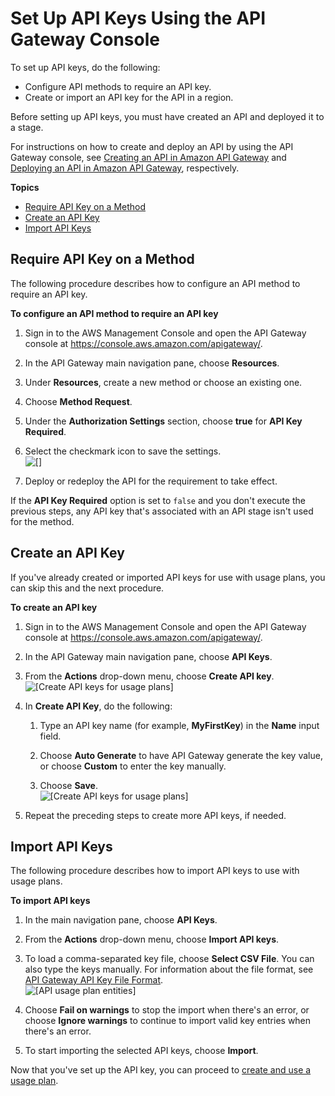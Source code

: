 # Set Up API Keys Using the API Gateway Console<a name="api-gateway-setup-api-key-with-console"></a>

To set up API keys, do the following:
+ Configure API methods to require an API key\.
+ Create or import an API key for the API in a region\.

Before setting up API keys, you must have created an API and deployed it to a stage\. 

For instructions on how to create and deploy an API by using the API Gateway console, see [Creating an API in Amazon API Gateway](how-to-create-api.md) and [Deploying an API in Amazon API Gateway](how-to-deploy-api.md), respectively\.

**Topics**
+ [Require API Key on a Method](#api-gateway-usage-plan-configure-apikey-on-method)
+ [Create an API Key](#api-gateway-usage-plan-create-apikey)
+ [Import API Keys](#api-gateway-usage-pan-import-apikey)

## Require API Key on a Method<a name="api-gateway-usage-plan-configure-apikey-on-method"></a>

The following procedure describes how to configure an API method to require an API key\.

**To configure an API method to require an API key**

1. Sign in to the AWS Management Console and open the API Gateway console at [https://console\.aws\.amazon\.com/apigateway/](https://console.aws.amazon.com/apigateway/)\. 

1. In the API Gateway main navigation pane, choose **Resources**\.

1. Under **Resources**, create a new method or choose an existing one\.

1. Choose **Method Request**\.

1. Under the **Authorization Settings** section, choose **true** for **API Key Required**\.

1. Select the checkmark icon to save the settings\.  
![\[\]](http://docs.aws.amazon.com/apigateway/latest/developerguide/images/how-to-api-key-set-requirement-on-method.png)

1. Deploy or redeploy the API for the requirement to take effect\.

If the **API Key Required** option is set to `false` and you don't execute the previous steps, any API key that's associated with an API stage isn't used for the method\.

## Create an API Key<a name="api-gateway-usage-plan-create-apikey"></a>

If you've already created or imported API keys for use with usage plans, you can skip this and the next procedure\.

**To create an API key**

1. Sign in to the AWS Management Console and open the API Gateway console at [https://console\.aws\.amazon\.com/apigateway/](https://console.aws.amazon.com/apigateway/)\. 

1. In the API Gateway main navigation pane, choose **API Keys**\.

1. From the **Actions** drop\-down menu, choose **Create API key**\.  
![\[Create API keys for usage plans\]](http://docs.aws.amazon.com/apigateway/latest/developerguide/images/api-gateway-usage-plan-keys-choose-create-api-key-from-actions-menu.png)

1. In **Create API Key**, do the following:

   1. Type an API key name \(for example, **MyFirstKey**\) in the **Name** input field\. 

   1. Choose **Auto Generate** to have API Gateway generate the key value, or choose **Custom** to enter the key manually\. 

   1. Choose **Save**\.  
![\[Create API keys for usage plans\]](http://docs.aws.amazon.com/apigateway/latest/developerguide/images/api-gateway-usage-plan-keys-create.png)

1. Repeat the preceding steps to create more API keys, if needed\.

## Import API Keys<a name="api-gateway-usage-pan-import-apikey"></a>

The following procedure describes how to import API keys to use with usage plans\.

**To import API keys**

1. In the main navigation pane, choose **API Keys**\.

1. From the **Actions** drop\-down menu, choose **Import API keys**\. 

1. To load a comma\-separated key file, choose **Select CSV File**\. You can also type the keys manually\. For information about the file format, see [API Gateway API Key File Format](api-key-file-format.md)\.  
![\[API usage plan entities\]](http://docs.aws.amazon.com/apigateway/latest/developerguide/images/api-gateway-usage-plan-keys-import-setup.png)

1. Choose **Fail on warnings** to stop the import when there's an error, or choose **Ignore warnings** to continue to import valid key entries when there's an error\.

1. To start importing the selected API keys, choose **Import**\.

Now that you've set up the API key, you can proceed to [create and use a usage plan](api-gateway-create-usage-plans-with-console.md)\.